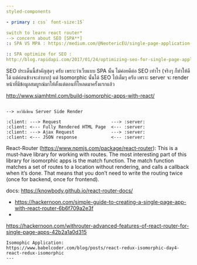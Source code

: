 ```yaml
---
styled-components

- primary : css` font-size:15`

switch to learn react router*
--> concern about SEO [SPA**]
:: SPA VS MPA : https://medium.com/@NeotericEU/single-page-application-vs-multiple-page-application-2591588efe58

:: SPA optimize for SEO :
http://blog.rapidapi.com/2017/01/24/optimizing-seo-for-single-page-applications-with-isomorphic-javascript/


```
SEO
ประเด็นนี้สำคัญสุดๆ ครับ เพราะว่าเว็บแบบ SPA นั้น ไม่ค่อยดีต่อ SEO เท่าไร (จริงๆ ก็ทำให้ดีได้ แต่ค่อนข้างจะลำบาก) แต่ Isomorphic นั้นได้ SEO ไปเต็มๆ ครับ เพราะ server จะ render หน้าที่มีข้อมูลสมบูรณ์มาให้ตั้งแต่ตอนที่โหลดมาครั้งแรกแล้ว

http://www.siamhtml.com/build-isomorphic-apps-with-react/
```

--> หาวิธีเขียน Server Side Render 

:client: ---> Request                   ---> :server:
:client: <--- Fully Rendered HTML Page  <--- :server:
:client: ---> Ajax Request              ---> :server:
:client: <--- JSON response             <--- :server:

```
React-Router (https://www.npmjs.com/package/react-router): This is a must-have library for working with routes. The most interesting part of this library for isomorphic apps is the match function. The match function matches a set of routes to a location without rendering, and calls a callback when it’s done. That means that you don’t need to write the routing twice (once for backend, once for frontend).

docs: https://knowbody.github.io/react-router-docs/
- https://hackernoon.com/simple-guide-to-creating-a-single-page-app-with-react-router-6b6f709a2e3f
-
https://hackernoon.com/withrouter-advanced-features-of-react-router-for-single-page-apps-42b2a1a0d315
```
Isomophic Application:
https://www.babelcoder.com/blog/posts/react-redux-isomorphic-day4-react-redux-isomorphic
---
```

